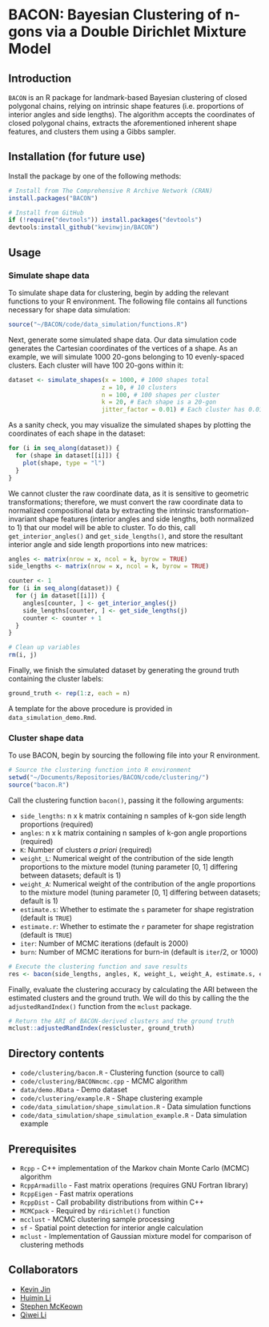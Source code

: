 # BACON: Bayesian Clustering of n-gons via a Double Dirichlet Mixture Model

## Introduction
`BACON` is an R package for landmark-based Bayesian clustering of closed polygonal chains, relying on intrinsic shape features (i.e. proportions of interior angles and side lengths). The algorithm accepts the coordinates of closed polygonal chains, extracts the aforementioned inherent shape features, and clusters them using a Gibbs sampler.

## Installation (for future use)
Install the package by one of the following methods:

```R
# Install from The Comprehensive R Archive Network (CRAN)
install.packages("BACON")

# Install from GitHub
if (!require("devtools")) install.packages("devtools")
devtools:install_github("kevinwjin/BACON")
```

## Usage
### Simulate shape data
To simulate shape data for clustering, begin by adding the relevant functions to
your R environment. The following file contains all functions necessary for shape 
data simulation:

```R
source("~/BACON/code/data_simulation/functions.R")
```

Next, generate some simulated shape data. Our data simulation code generates 
the Cartesian coordinates of the vertices of a shape. As an example, 
we will simulate 1000 20-gons belonging to 10 evenly-spaced 
clusters. Each cluster will have 100 20-gons within it:

```R
dataset <- simulate_shapes(x = 1000, # 1000 shapes total
                          z = 10, # 10 clusters
                          n = 100, # 100 shapes per cluster
                          k = 20, # Each shape is a 20-gon
                          jitter_factor = 0.01) # Each cluster has 0.01 jitter
```

As a sanity check, you may visualize the simulated shapes by plotting the 
coordinates of each shape in the dataset:

```R
for (i in seq_along(dataset)) {
  for (shape in dataset[[i]]) {
    plot(shape, type = "l")
  }
}
```

We cannot cluster the raw coordinate data, as it is sensitive to geometric
transformations; therefore, we must convert the raw coordinate data to 
normalized compositional data by extracting the intrinsic
transformation-invariant shape features (interior 
angles and side lengths, both normalized to 1) that our model will be able to 
cluster. To do this, call `get_interior_angles()` and `get_side_lengths()`, and
store the resultant interior angle and side length proportions into new matrices:

```R
angles <- matrix(nrow = x, ncol = k, byrow = TRUE)
side_lengths <- matrix(nrow = x, ncol = k, byrow = TRUE)

counter <- 1
for (i in seq_along(dataset)) {
  for (j in dataset[[i]]) {
    angles[counter, ] <- get_interior_angles(j)
    side_lengths[counter, ] <- get_side_lengths(j)
    counter <- counter + 1
  }
}

# Clean up variables
rm(i, j)
```

Finally, we finish the simulated dataset by generating the ground truth 
containing the cluster labels:

```R
ground_truth <- rep(1:z, each = n)
```

A template for the above procedure is provided in `data_simulation_demo.Rmd`.

### Cluster shape data
To use BACON, begin by sourcing the following file into your R environment.

```R
# Source the clustering function into R environment
setwd("~/Documents/Repositories/BACON/code/clustering/")
source("bacon.R")
```
Call the clustering function `bacon()`, passing it the following arguments:

* `side_lengths`: n x k matrix containing n samples of k-gon side length proportions (required)
* `angles`: n x k matrix containing n samples of k-gon angle proportions (required)
* `K`: Number of clusters *a priori* (required)
* `weight_L`: Numerical weight of the contribution of the side length proportions to the mixture model (tuning parameter [0, 1] differing between datasets; default is 1)
* `weight_A`: Numerical weight of the contribution of the angle proportions to the mixture model (tuning parameter [0, 1] differing between datasets; default is 1)
* `estimate.s`: Whether to estimate the `s` parameter for shape registration (default is `TRUE`)
* `estimate.r`: Whether to estimate the `r` parameter for shape registration (default is `TRUE`)
* `iter`: Number of MCMC iterations (default is 2000)
* `burn`: Number of MCMC iterations for burn-in (default is `iter`/2, or 1000)

```R
# Execute the clustering function and save results
res <- bacon(side_lengths, angles, K, weight_L, weight_A, estimate.s, estimate.r, iter, burn)
```

Finally, evaluate the clustering accuracy by calculating the ARI between the estimated clusters and the ground truth. We will do this by calling the the `adjustedRandIndex()` function from the `mclust` package.

```R
# Return the ARI of BACON-derived clusters and the ground truth
mclust::adjustedRandIndex(res$cluster, ground_truth)
```

## Directory contents
* `code/clustering/bacon.R` - Clustering function (source to call)
* `code/clustering/BACONmcmc.cpp` - MCMC algorithm
* `data/demo.RData` - Demo dataset
* `code/clustering/example.R` - Shape clustering example
* `code/data_simulation/shape_simulation.R` - Data simulation functions
* `code/data_simulation/shape_simulation_example.R` - Data simulation example

## Prerequisites
* `Rcpp` - C++ implementation of the Markov chain Monte Carlo (MCMC) algorithm
* `RcppArmadillo` - Fast matrix operations (requires GNU Fortran library)
* `RcppEigen` - Fast matrix operations
* `RcppDist` - Call probability distributions from within C++
* `MCMCpack` - Required by `rdirichlet()` function
* `mcclust` - MCMC clustering sample processing
* `sf` - Spatial point detection for interior angle calculation
* `mclust` - Implementation of Gaussian mixture model for comparison of
clustering methods

## Collaborators
* [Kevin Jin](https://kevinwjin.com/)
* [Huimin Li](https://www.linkedin.com/in/huimin-li-19789248)
* [Stephen McKeown](https://personal.utdallas.edu/~sxm190098/)
* [Qiwei Li](https://sites.google.com/site/liqiwei2000/)

